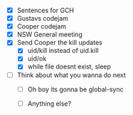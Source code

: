 - [x] Sentences for GCH
- [x] Gustavs codejam
- [x] Cooper codejam
- [x] NSW General meeting
- [x] Send Cooper the kill updates
  - [x] uid/kill instead of uid.kill
  - [x] uid/ok
  - [x] while file doesnt exist, sleep
- [ ] Think about what you wanna do next
  - [ ] Oh boy its gonna be global-sync
  - [ ] Anything else?
  
